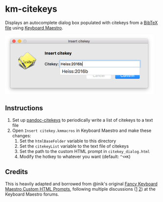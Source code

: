 # km-citekeys

Displays an autocomplete dialog box populated with citekeys from a [BibTeX file](http://www.bibtex.org/) using [Keyboard Maestro](https://www.keyboardmaestro.com/main/).

![km-citekeys in action](screenshot.png)

## Instructions

1. Set up [pandoc-citekeys](https://github.com/andrewheiss/pandoc-citekeys) to periodically write a list of citekeys to a text file
2. Open `Insert citekey.kmmacros` in Keyboard Maestro and make these changes:
    1. Set the `htmlBaseFolder` variable to this directory
    2. Set the `citekeyList` variable to the text file of citekeys
    3. Set the path to the custom HTML prompt in `citekey_dialog.html`
    4. Modify the hotkey to whatever you want (default: `^⌥⌘K`)

## Credits

This is heavily adapted and borrowed from @inik's original [Fancy Keyboard Maestro Custom HTML Prompts](http://blog.nik.me/post/142530887153/fancy-keyboard-maestro-custom-html-prompts), following multiple discussions ([1](https://forum.keyboardmaestro.com/t/fancy-mac-like-html-prompts-library/3361) [2](https://forum.keyboardmaestro.com/t/update-macros-programmatically/4262)) at the Keyboard Maestro forums.
